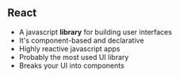 ## React
* A javascript **library** for building user interfaces
* It's component-based and declarative
* Highly reactive javascript apps
* Probably the most used UI library
* Breaks your UI into components
